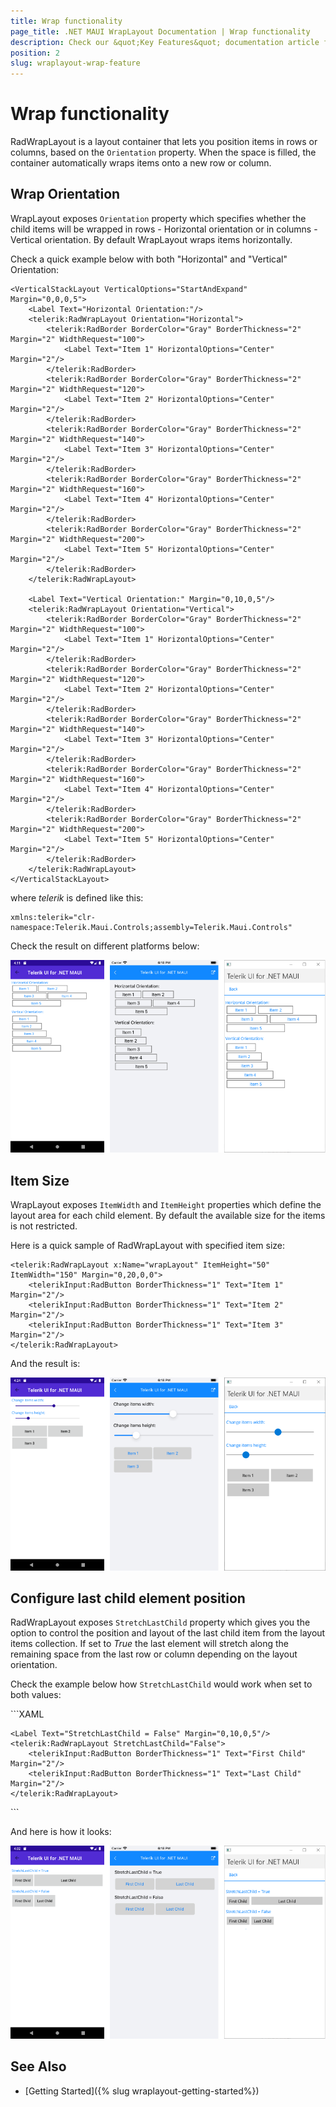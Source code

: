 ```yaml
---
title: Wrap functionality
page_title: .NET MAUI WrapLayout Documentation | Wrap functionality
description: Check our &quot;Key Features&quot; documentation article for Telerik WrapLayout for .NET MAUI control.
position: 2
slug: wraplayout-wrap-feature
---
```


# Wrap functionality

RadWrapLayout is a layout container that lets you position items in rows or columns, based on the `Orientation` property. When the space is filled, the container automatically wraps items onto a new row or column.

## Wrap Orientation

WrapLayout exposes `Orientation` property which specifies whether the child items will be wrapped in rows - Horizontal orientation or in columns - Vertical orientation. By default WrapLayout wraps items horizontally.

Check a quick example below with both "Horizontal" and "Vertical" Orientation:

```XAML
<VerticalStackLayout VerticalOptions="StartAndExpand" Margin="0,0,0,5">
	<Label Text="Horizontal Orientation:"/>
	<telerik:RadWrapLayout Orientation="Horizontal">
		<telerik:RadBorder BorderColor="Gray" BorderThickness="2" Margin="2" WidthRequest="100">
			<Label Text="Item 1" HorizontalOptions="Center" Margin="2"/>
		</telerik:RadBorder>
		<telerik:RadBorder BorderColor="Gray" BorderThickness="2" Margin="2" WidthRequest="120">
			<Label Text="Item 2" HorizontalOptions="Center" Margin="2"/>
		</telerik:RadBorder>
		<telerik:RadBorder BorderColor="Gray" BorderThickness="2" Margin="2" WidthRequest="140">
			<Label Text="Item 3" HorizontalOptions="Center" Margin="2"/>
		</telerik:RadBorder>
		<telerik:RadBorder BorderColor="Gray" BorderThickness="2" Margin="2" WidthRequest="160">
			<Label Text="Item 4" HorizontalOptions="Center" Margin="2"/>
		</telerik:RadBorder>
		<telerik:RadBorder BorderColor="Gray" BorderThickness="2" Margin="2" WidthRequest="200">
			<Label Text="Item 5" HorizontalOptions="Center" Margin="2"/>
		</telerik:RadBorder>
	</telerik:RadWrapLayout>

	<Label Text="Vertical Orientation:" Margin="0,10,0,5"/>
	<telerik:RadWrapLayout Orientation="Vertical">
		<telerik:RadBorder BorderColor="Gray" BorderThickness="2" Margin="2" WidthRequest="100">
			<Label Text="Item 1" HorizontalOptions="Center" Margin="2"/>
		</telerik:RadBorder>
		<telerik:RadBorder BorderColor="Gray" BorderThickness="2" Margin="2" WidthRequest="120">
			<Label Text="Item 2" HorizontalOptions="Center" Margin="2"/>
		</telerik:RadBorder>
		<telerik:RadBorder BorderColor="Gray" BorderThickness="2" Margin="2" WidthRequest="140">
			<Label Text="Item 3" HorizontalOptions="Center" Margin="2"/>
		</telerik:RadBorder>
		<telerik:RadBorder BorderColor="Gray" BorderThickness="2" Margin="2" WidthRequest="160">
			<Label Text="Item 4" HorizontalOptions="Center" Margin="2"/>
		</telerik:RadBorder>
		<telerik:RadBorder BorderColor="Gray" BorderThickness="2" Margin="2" WidthRequest="200">
			<Label Text="Item 5" HorizontalOptions="Center" Margin="2"/>
		</telerik:RadBorder>
	</telerik:RadWrapLayout>
</VerticalStackLayout>
```

where *telerik* is defined like this:

```XAML
xmlns:telerik="clr-namespace:Telerik.Maui.Controls;assembly=Telerik.Maui.Controls"
```

Check the result on different platforms below:

![WrapLayout Orientation](images/wraplayout_orientation.png)

## Item Size

WrapLayout exposes `ItemWidth` and `ItemHeight` properties which define the layout area for each child element. By default the available size for the items is not restricted.

Here is a quick sample of RadWrapLayout with specified item size:

```XAML
<telerik:RadWrapLayout x:Name="wrapLayout" ItemHeight="50" ItemWidth="150" Margin="0,20,0,0">
	<telerikInput:RadButton BorderThickness="1" Text="Item 1" Margin="2"/>
	<telerikInput:RadButton BorderThickness="1" Text="Item 2" Margin="2"/>
	<telerikInput:RadButton BorderThickness="1" Text="Item 3" Margin="2"/>
</telerik:RadWrapLayout>
```

And the result is:

![RadWrapLayout ItemSize](images/wraplayout_itemsize.png)

## Configure last child element position

RadWrapLayout exposes `StretchLastChild` property which gives you the option to control the position and layout of the last child item from the layout items collection. If set to *True* the last element will stretch along the remaining space from the last row or column depending on the layout orientation.

Check the example below how `StretchLastChild` would work when set to both values:

<snippet id='wraplayout-position-lastelement'/>
```XAML
<StackLayout Orientation="Vertical" VerticalOptions="Start">
	<Label Text="StretchLastChild = True" Margin="0,0,0,5"/>
	<telerik:RadWrapLayout StretchLastChild="True">
		<telerikInput:RadButton BorderThickness="1" Text="First Child" Margin="2"/>
		<telerikInput:RadButton BorderThickness="1" Text="Last Child" Margin="2"/>
	</telerik:RadWrapLayout>

	<Label Text="StretchLastChild = False" Margin="0,10,0,5"/>
	<telerik:RadWrapLayout StretchLastChild="False">
		<telerikInput:RadButton BorderThickness="1" Text="First Child" Margin="2"/>
		<telerikInput:RadButton BorderThickness="1" Text="Last Child" Margin="2"/>
	</telerik:RadWrapLayout>
</StackLayout>
```

And here is how it looks:

![RadWrapLayout Positioning](images/wraplayout_positionlast.png)

## See Also

- [Getting Started]({% slug wraplayout-getting-started%})
